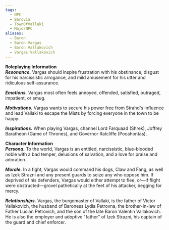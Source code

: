 ```yaml
---
tags:
  - NPC
  - Barovia
  - TownOfVallaki
  - MajorNPC
aliases:
  - Baron
  - Baron Vargas
  - Baron Vallakovich
  - Vargas Vallakovich
---
```

**Roleplaying Information**  
**_Resonance._** Vargas should inspire frustration with his obstinance, disgust for his narcissistic arrogance, and mild amusement for his utter and ridiculous self-assurance.

**_Emotions._** Vargas most often feels annoyed, offended, satisfied, outraged, impatient, or smug.

**_Motivations._** Vargas wants to secure his power free from Strahd's influence and lead Vallaki to escape the Mists by forcing everyone in the town to be happy.

**_Inspirations._** When playing Vargas, channel Lord Farquaad (Shrek), Joffrey Baratheon (Game of Thrones), and Governor Ratcliffe (Pocahontas).

**Character Information**  
**_Persona._** To the world, Vargas is an entitled, narcissistic, blue-blooded noble with a bad temper, delusions of salvation, and a love for praise and adoration.

**_Morale._** In a fight, Vargas would command his dogs, Claw and Fang, as well as Izek Strazni and any present guards to seize any who oppose him. If deprived of his defenders, Vargas would either attempt to flee, or—if flight were obstructed—grovel pathetically at the feet of his attacker, begging for mercy.

**_Relationships._** Vargas, the burgomaster of Vallaki, is the father of Victor Vallakovich, the husband of Baroness Lydia Petrovna, the brother-in-law of Father Lucian Petrovich, and the son of the late Baron Valentin Vallakovich. He is also the employer and adoptive "father" of Izek Strazni, his captain of the guard and chief enforcer.